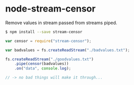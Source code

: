 # node-stream-censor

Remove values in stream passed from streams piped.

```sh
$ npm install --save stream-censor
```

```js
var censor = require("stream-censor");

var badvalues = fs.createReadStream("./badvalues.txt");

fs.createReadStream("./goodvalues.txt")
    .pipe(censor(badvalues))
    .on("data", console.log);

// -> no bad things will make it through...
```
